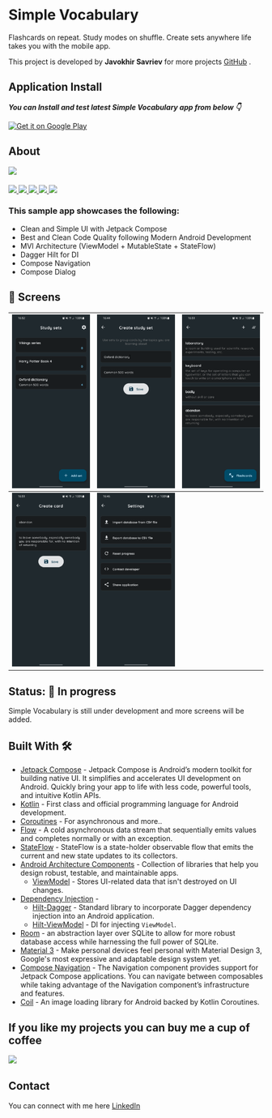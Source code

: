 # **Simple Vocabulary**

Flashcards on repeat. Study modes on shuffle. Create sets anywhere life takes you with the mobile
app.

This project is developed by **Javokhir Savriev** for more
projects [GitHub](https://github.com/javokhirsavriev/) .

## Application Install

***You can Install and test latest Simple Vocabulary app from below 👇***

<a href="https://play.google.com/store/apps/details?id=uz.javokhirdev.svocabulary" target="_blank"><img src="https://play.google.com/intl/en_us/badges/images/generic/en-play-badge.png" alt="Get it on Google Play" height="90"/></a>

## About

<div align="left">
    <a href = "https://developer.android.com/jetpack/androidx/versions/all-channel#may_5_2021">
        <img src = "https://img.shields.io/badge/Jetpack%20Compose-1.1.0%20rc01-brightgreen" />
    </a>
</div>
<br>
<div align="left">
    <a href = "https://github.com/javokhirsavriev/simple-vocabulary/network/">
        <img src = "https://img.shields.io/github/forks/javokhirsavriev/simple-vocabulary" />
    </a>
    <a href = "https://github.com/javokhirsavriev/simple-vocabulary/stargazers">
        <img src = "https://img.shields.io/github/stars/javokhirsavriev/simple-vocabulary" />
    </a>
    <a href = "https://github.com/javokhirsavriev/simple-vocabulary/issues">
        <img src = "https://img.shields.io/github/issues/javokhirsavriev/simple-vocabulary" />
    </a>  
    <a href = "https://github.com/javokhirsavriev/simple-vocabulary/blob/master/LICENSE">
        <img src = "https://img.shields.io/github/license/javokhirsavriev/simple-vocabulary" />
    </a>
    <a href="">
        <img src="https://img.shields.io/badge/PRs-welcome-brightgreen.svg"/>
    </a>
</div>

### This sample app showcases the following:

* Clean and Simple UI with Jetpack Compose
* Best and Clean Code Quality following Modern Android Development
* MVI Architecture (ViewModel + MutableState + StateFlow)
* Dagger Hilt for DI
* Compose Navigation
* Compose Dialog

## 📸 Screens

|![](images/screen01.png)| ![](images/screen02.png) | ![](images/screen03.png)
:-------------------------:|:-------------------------: | :-------------------------:
|![](images/screen04.png) | ![](images/screen05.png)

## Status: 🚧 In progress

<p>Simple Vocabulary is still under development and more screens will be added.</p>

## Built With 🛠

- [Jetpack Compose](https://developer.android.com/jetpack/compose) - Jetpack Compose is Android’s modern toolkit for building native UI. It simplifies and accelerates UI development on Android. Quickly bring your app to life with less code, powerful tools, and intuitive Kotlin APIs.
- [Kotlin](https://kotlinlang.org/) - First class and official programming language for Android development.
- [Coroutines](https://kotlinlang.org/docs/reference/coroutines-overview.html) - For asynchronous and more..
- [Flow](https://kotlin.github.io/kotlinx.coroutines/kotlinx-coroutines-core/kotlinx.coroutines.flow/-flow/) - A cold asynchronous data stream that sequentially emits values and completes normally or with an exception.
- [StateFlow](https://developer.android.com/kotlin/flow/stateflow-and-sharedflow) - StateFlow is a state-holder observable flow that emits the current and new state updates to its collectors.
- [Android Architecture Components](https://developer.android.com/topic/libraries/architecture) - Collection of libraries that help you design robust, testable, and maintainable apps.
    - [ViewModel](https://developer.android.com/topic/libraries/architecture/viewmodel) - Stores UI-related data that isn't destroyed on UI changes.
- [Dependency Injection](https://developer.android.com/training/dependency-injection) -
    - [Hilt-Dagger](https://dagger.dev/hilt/) - Standard library to incorporate Dagger dependency injection into an Android application.
    - [Hilt-ViewModel](https://developer.android.com/training/dependency-injection/hilt-jetpack) - DI for injecting `ViewModel`.
- [Room](https://developer.android.com/jetpack/androidx/releases/room) - an abstraction layer over SQLite to allow for more robust database access while harnessing the full power of SQLite.
- [Material 3](https://m3.material.io/) - Make personal devices feel personal with Material Design 3, Google's most expressive and adaptable design system yet.
- [Compose Navigation](https://developer.android.com/jetpack/compose/navigation) - The Navigation component provides support for Jetpack Compose applications. You can navigate between composables while taking advantage of the Navigation component’s infrastructure and features.
- [Coil](https://coil-kt.github.io/coil/compose/) - An image loading library for Android backed by Kotlin Coroutines.

## If you like my projects you can buy me a cup of coffee

<a href="https://www.buymeacoffee.com/sjavokhir"><img src="https://img.buymeacoffee.com/button-api/?text=Buy me a coffee&emoji=&slug=VaibhavJaiswal&button_colour=FFBB3B&font_colour=000000&font_family=Cookie&outline_colour=000000&coffee_colour=ffffff"></a>

## Contact

You can connect with me here [LinkedIn](https://www.linkedin.com/in/sjavokhir/)